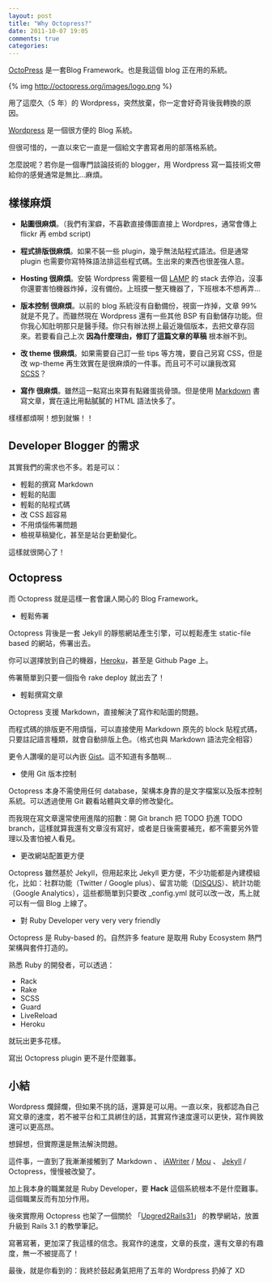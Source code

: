 ```yaml
---
layout: post
title: "Why Octopress?"
date: 2011-10-07 19:05
comments: true
categories: 
---
```


[OctoPress](http://octopress.org/) 是一套Blog Framework。也是我這個 blog 正在用的系統。


{% img http://octopress.org/images/logo.png %}

用了這麼久（5 年）的 Wordpress，突然放棄，你一定會好奇背後我轉換的原因。

[Wordpress](http://wordpress.org) 是一個很方便的 Blog 系統。

但很可惜的，一直以來它一直是一個給文字書寫者用的部落格系統。

怎麼說呢？若你是一個專門談論技術的 blogger，用 Wordpress 寫一篇技術文帶給你的感覺通常是無比…麻煩。

## 樣樣麻煩

* **貼圖很麻煩**。（我們有潔癖，不喜歡直接傳圖直接上 Wordpres，通常會傳上 flickr 再 embd script)

* **程式排版很麻煩**。如果不裝一些 plugin，幾乎無法貼程式語法。但是通常 plugin 也需要你寫特殊語法排這些程式碼。生出來的東西也很差強人意。

* **Hosting 很麻煩**。安裝 Wordpress 需要租一個 [LAMP](http://zh.wikipedia.org/zh-hant/LAMP) 的 stack 去停泊，沒事你還要害怕機器炸掉，沒有備份。上班摸一整天機器了，下班根本不想再弄…

* **版本控制 很麻煩**。以前的 blog 系統沒有自動備份，視窗一炸掉，文章 99% 就是不見了。而雖然現在 Wordpress 還有一些其他 BSP 有自動儲存功能。但你我心知肚明那只是醫手殘。你只有辦法撈上最近幾個版本，去把文章存回來。若要看自己上次 **因為什麼理由，修訂了這篇文章的草稿** 根本辦不到。

* **改 theme 很麻煩**。如果需要自己訂一些 tips 等方塊，要自己另寫 CSS，但是改 wp-theme 再生效實在是很麻煩的一件事。而且可不可以讓我改寫 [SCSS](http://sass-lang.com)？

* **寫作 很麻煩**。雖然這一點寫出來算有點雞蛋挑骨頭。但是使用 [Markdown](http://markdown.tw) 書寫文章，實在遠比用黏膩膩的 HTML 語法快多了。

樣樣都煩啊！想到就懶！！

## Developer Blogger 的需求

其實我們的需求也不多。若是可以：

* 輕鬆的撰寫 Markdown
* 輕鬆的貼圖
* 輕鬆的貼程式碼
* 改 CSS 超容易
* 不用煩惱佈署問題
* 檢視草稿變化，甚至是站台更動變化。

這樣就很開心了！

## Octopress 

而 Octopress 就是這樣一套會讓人開心的 Blog Framework。

* 輕鬆佈署

Octopress 背後是一套 Jekyll 的靜態網站產生引擎，可以輕鬆產生 static-file based 的網站，佈署出去。

你可以選擇放到自己的機器，[Heroku](http://heroku.com)，甚至是 Github Page 上。

佈署簡單到只要一個指令 rake deploy 就出去了！

* 輕鬆撰寫文章

Octopress 支援 Markdown，直接解決了寫作和貼圖的問題。

而程式碼的排版更不用煩惱，可以直接使用 Markdown 原先的 block 貼程式碼，只要註記語言種類，就會自動排版上色。（格式也與 Markdown 語法完全相容）

更令人讚嘆的是可以內嵌 [Gist](http://gist.github.com)。這不知道有多酷啊…

* 使用 Git 版本控制

Octopress 本身不需使用任何 database，架構本身靠的是文字檔案以及版本控制系統。可以透過使用 Git 觀看站體與文章的修改變化。

而我現在寫文章還常使用進階的招數：開 Git branch 把 TODO 扔進 TODO branch，這樣就算我還有文章沒有寫好，或者是日後需要補充，都不需要另外管理以及害怕被人看見。

* 更改網站配置更方便

Octopress 雖然基於 Jekyll，但用起來比 Jekyll 更方便，不少功能都是內建模組化，比如：社群功能（Twitter / Google plus）、留言功能（[DISQUS](http://disqus.com/)）、統計功能（Google Analytics），這些都簡單到只要改 _config.yml 就可以改一改，馬上就可以有一個 Blog 上線了。


* 對 Ruby Developer very very very friendly

Octopress 是 Ruby-based 的。自然許多 feature 是取用 Ruby Ecosystem 熱門架構與套件打造的。

熟悉 Ruby 的開發者，可以透過：

* Rack
* Rake
* SCSS
* Guard
* LiveReload 
* Heroku 

就玩出更多花樣。

寫出 Octopress plugin 更不是什麼難事。

## 小結

Wordpress 爛歸爛，但如果不挑的話，還算是可以用。一直以來，我都認為自己寫文章的速度，若不被平台和工具綁住的話，其實寫作速度還可以更快，寫作興致還可以更高昂。

想歸想，但實際還是無法解決問題。

這件事，一直到了我漸漸接觸到了 Markdown 、 [iAWriter](www.iawriter.com) / [Mou](http://mouapp.com) 、 [Jekyll](https://github.com/mojombo/jekyll) / Octopress，慢慢被改變了。

加上我本身的職業就是 Ruby Developer，要 **Hack** 這個系統根本不是什麼難事。這個職業反而有加分作用。

後來實際用 Octopress 也架了一個關於 「[Upgred2Rails31](http://upgrade2rails31.com/)」 的教學網站，放置升級到 Rails 3.1 的教學筆記。

寫著寫著，更加深了我這樣的信念。我寫作的速度，文章的長度，還有文章的有趣度，無一不被提高了！

最後，就是你看到的：我終於鼓起勇氣把用了五年的 Wordpress 扔掉了 XD

 




